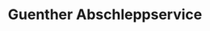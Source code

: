 ---
title: "Guenther Abschleppservice"
url: /bernau-bei-berlin/guenther-abschleppservice/
shop: Autowerkstatt
---